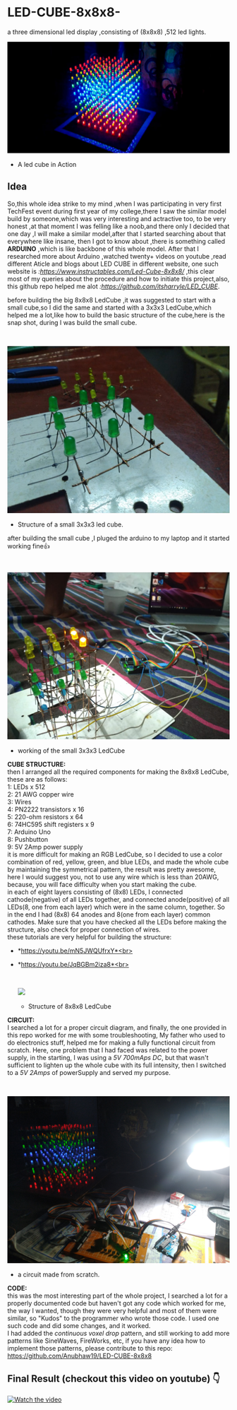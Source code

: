 # LED-CUBE-8x8x8-
a three dimensional led display ,consisting of (8x8x8) ,512 led lights.
<p align="left">
  <img  src=snap_shots/img1.jpeg><br>
</p>

 - A led cube in Action <br>

 ## Idea
 <p align="left">
 
  So,this whole idea strike to my mind ,when I was participating in very first TechFest event during first year of my college,there I saw the similar model build by someone,which was very interesting and actractive too, to be very honest ,at that moment I was felling like a noob,and there only I decided that one day ,I will make a similar model,after that I started searching about that everywhere like insane, then I got to know about ,there is something called **ARDUINO** ,which is like backbone of this whole model. After that I researched more about Arduino ,watched twenty+ videos on youtube ,read different Aticle and blogs about LED CUBE in different website, one such website is *:https://www.instructables.com/Led-Cube-8x8x8/* ,this clear most of my queries about the procedure and how to initiate this project,also, this github repo helped me alot *:https://github.com/itsharryle/LED_CUBE*. 
  </p>
<p align="left">
  before building the big 8x8x8 LedCube ,it was suggested to start with a small cube,so I did the same and started with a 3x3x3 LedCube,which helped me a lot,like how to build the basic structure of the cube,here is the snap shot, during I was build the small cube.
  </p><br>
 
 <p align="left">
  <img  src=snap_shots/img2.jpeg><br>
  
  - Structure of a small 3x3x3 led cube.
</p>
<p align="left">
 after building the small cube ,I pluged the arduino to my laptop and it started working fine👍
  </p><br>
   <p align="left">
  <img  src=snap_shots/img3.jpeg><br>

   - working of the small 3x3x3 LedCube
</p>
<p align="left">

**CUBE STRUCTURE:** <br>
 then I arranged all the required components for making the 8x8x8 LedCube, these are as follows:<br>
1: LEDs x 512 <br>
2: 21 AWG  copper wire<br>
3: Wires<br>
4: PN2222 transistors x 16<br>
5: 220-ohm resistors x 64<br>
6: 74HC595 shift registers x 9<br>
7: Arduino Uno<br>
8: Pushbutton<br>
9: 5V 2Amp power supply<br>
it is more difficult for making an RGB LedCube, so I decided to use a color combination of red, yellow, green, and blue LEDs, and made the whole cube by maintaining the symmetrical pattern, the result was pretty awesome, here I would suggest you, not to use any wire which is less than 20AWG, because, you will face difficulty when you start making the cube. <br>
in each of eight layers consisting of (8x8) LEDs, I connected cathode(negative) of all LEDs together, and connected anode(positive) of all LEDs(8, one from each layer) which were in the same column, together.
So in the end I had (8x8) 64 anodes and 8(one from each layer) common cathodes. Make sure that you have checked all the LEDs before making the structure, also check for proper connection of wires.<br>
these tutorials are very helpful for building the structure:<br>

- *https://youtu.be/mN5JWQUfrxY*<br>
- *https://youtu.be/JqBGBm2iza8*<br>

  </p><br>
  
   <p align="left">
  <img  src=snap_shots/img4.jpg><br>

   - Structure of 8x8x8 LedCube
</p>
<p align="left">

**CIRCUIT:**<br>
I searched a lot for a proper circuit diagram, and finally, the one provided in this repo worked for me with some troubleshooting, My father who used to do electronics stuff, helped me for making a fully functional circuit from scratch. Here, one problem that I had faced was related to the power supply, in the starting, I was using a *5V 700mAps DC*, but that wasn't sufficient to lighten up the whole cube with its full intensity, then I switched to a *5V 2Amps* of powerSupply and served my purpose. <br>
</p>

 </p><br>
   <p align="left">
  <img  src=snap_shots/img5.jpg><br>

   - a circuit made from scratch.
</p>

<p align="left">

**CODE:**<br>
this was the most interesting part of the whole project, I searched a lot for a properly documented code but haven't got any code which worked for me, the way I wanted, though they were very helpful and most of them were similar, so "Kudos" to the programmer who wrote those code. I used one such code and did some changes, and it worked.<br>
I had added the *continuous voxel drop* pattern, and still working to add more patterns like SineWaves, FireWorks, etc, if you have any idea how to implement those patterns, please contribute to this repo:<br>
https://github.com/Anubhaw19/LED-CUBE-8x8x8


</p>
  

 
 
 ## Final Result (checkout this video on youtube)  👇
[![Watch the video](https://img.youtube.com/vi/BIYr0ZdlVQI/maxresdefault.jpg)](https://youtu.be/BIYr0ZdlVQI)

